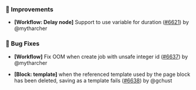 ### 🚀 Improvements

- **[Workflow: Delay node]** Support to use variable for duration ([#6621](https://github.com/nocobase/nocobase/pull/6621)) by @mytharcher

### 🐛 Bug Fixes

- **[Workflow]** Fix OOM when create job with unsafe integer id ([#6637](https://github.com/nocobase/nocobase/pull/6637)) by @mytharcher

- **[Block: template]** when the referenced template used by the page block has been deleted, saving as a template fails ([#6638](https://github.com/nocobase/nocobase/pull/6638)) by @gchust

